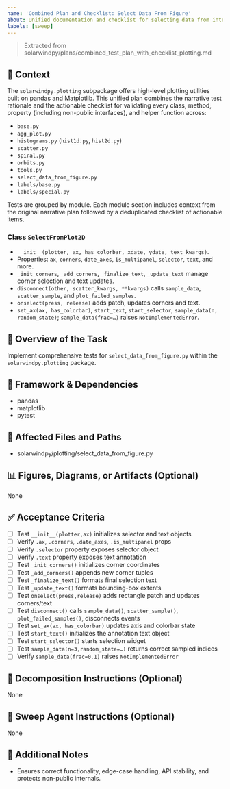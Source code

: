```yaml
---
name: 'Combined Plan and Checklist: Select Data From Figure'
about: Unified documentation and checklist for selecting data from interactive figures.
labels: [sweep]
---
```


> Extracted from solarwindpy/plans/combined_test_plan_with_checklist_plotting.md

## 🧠 Context

The `solarwindpy.plotting` subpackage offers high-level plotting utilities built on pandas
and Matplotlib. This unified plan combines the narrative test rationale and the
actionable checklist for validating every class, method, property (including non-public
interfaces), and helper function across:

- `base.py`
- `agg_plot.py`
- `histograms.py` (`hist1d.py`, `hist2d.py`)
- `scatter.py`
- `spiral.py`
- `orbits.py`
- `tools.py`
- `select_data_from_figure.py`
- `labels/base.py`
- `labels/special.py`

Tests are grouped by module. Each module section includes context from the original
narrative plan followed by a deduplicated checklist of actionable items.

### Class `SelectFromPlot2D`

- `__init__(plotter, ax, has_colorbar, xdate, ydate, text_kwargs)`.
- Properties: `ax`, `corners`, `date_axes`, `is_multipanel`, `selector`, `text`,
  and more.
- `_init_corners`, `_add_corners`, `_finalize_text`, `_update_text` manage
  corner selection and text updates.
- `disconnect(other, scatter_kwargs, **kwargs)` calls `sample_data`,
  `scatter_sample`, and `plot_failed_samples`.
- `onselect(press, release)` adds patch, updates corners and text.
- `set_ax(ax, has_colorbar)`, `start_text`, `start_selector`, `sample_data(n, random_state)`; `sample_data(frac=…)` raises `NotImplementedError`.

## 🎯 Overview of the Task

Implement comprehensive tests for `select_data_from_figure.py` within the `solarwindpy.plotting` package.

## 🔧 Framework & Dependencies

- pandas
- matplotlib
- pytest

## 📂 Affected Files and Paths

- solarwindpy/plotting/select_data_from_figure.py

## 📊 Figures, Diagrams, or Artifacts (Optional)

None

## ✅ Acceptance Criteria

- [ ] Test `__init__(plotter,ax)` initializes selector and text objects
- [ ] Verify `.ax`, `.corners`, `.date_axes`, `.is_multipanel` props
- [ ] Verify `.selector` property exposes selector object
- [ ] Verify `.text` property exposes text annotation
- [ ] Test `_init_corners()` initializes corner coordinates
- [ ] Test `_add_corners()` appends new corner tuples
- [ ] Test `_finalize_text()` formats final selection text
- [ ] Test `_update_text()` formats bounding-box extents
- [ ] Test `onselect(press,release)` adds rectangle patch and updates
  corners/text
- [ ] Test `disconnect()` calls `sample_data()`, `scatter_sample()`,
  `plot_failed_samples()`, disconnects events
- [ ] Test `set_ax(ax, has_colorbar)` updates axis and colorbar state
- [ ] Test `start_text()` initializes the annotation text object
- [ ] Test `start_selector()` starts selection widget
- [ ] Test `sample_data(n=3,random_state=…)` returns correct sampled indices
- [ ] Verify `sample_data(frac=0.1)` raises `NotImplementedError`

## 🧩 Decomposition Instructions (Optional)

None

## 🤖 Sweep Agent Instructions (Optional)

None

## 💬 Additional Notes

- Ensures correct functionality, edge-case handling, API stability, and protects
  non-public internals.
